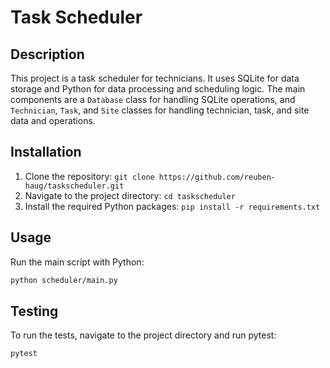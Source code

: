 # Task Scheduler

## Description

This project is a task scheduler for technicians. It uses SQLite for data storage and Python for data processing and scheduling logic. The main components are a `Database` class for handling SQLite operations, and `Technician`, `Task`, and `Site` classes for handling technician, task, and site data and operations.

## Installation

1. Clone the repository: `git clone https://github.com/reuben-haug/taskscheduler.git`
2. Navigate to the project directory: `cd taskscheduler`
3. Install the required Python packages: `pip install -r requirements.txt`

## Usage

Run the main script with Python:

```bash
python scheduler/main.py
```

## Testing

To run the tests, navigate to the project directory and run pytest:
```bash
pytest
```